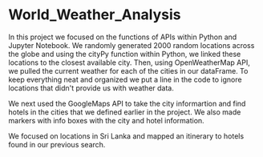 # World_Weather_Analysis

In this project we focused on the functions of APIs within Python and Jupyter Notebook.  We randomly generated 2000 random locations across the globe and using the cityPy function within Python, we linked these locations to the closest available city.  Then, using OpenWeatherMap API, we pulled the current weather for each of the cities in our dataFrame.  To keep everything neat and organized we put a line in the code to ignore locations that didn't provide us with weather data. 

We next used the GoogleMaps API to take the city informartion and find hotels in the cities that we defined earlier in the project.  We also made markers with info boxes with the city and hotel information. 

We focused on locations in Sri Lanka and mapped an itinerary to hotels found in our previous search.
